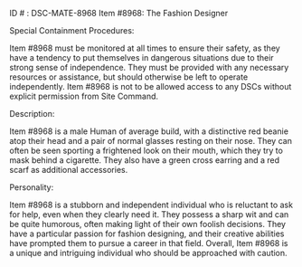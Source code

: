 ID # : DSC-MATE-8968
Item #8968: The Fashion Designer

Special Containment Procedures:

Item #8968 must be monitored at all times to ensure their safety, as they have a tendency to put themselves in dangerous situations due to their strong sense of independence. They must be provided with any necessary resources or assistance, but should otherwise be left to operate independently. Item #8968 is not to be allowed access to any DSCs without explicit permission from Site Command.

Description:

Item #8968 is a male Human of average build, with a distinctive red beanie atop their head and a pair of normal glasses resting on their nose. They can often be seen sporting a frightened look on their mouth, which they try to mask behind a cigarette. They also have a green cross earring and a red scarf as additional accessories.

Personality:

Item #8968 is a stubborn and independent individual who is reluctant to ask for help, even when they clearly need it. They possess a sharp wit and can be quite humorous, often making light of their own foolish decisions. They have a particular passion for fashion designing, and their creative abilities have prompted them to pursue a career in that field. Overall, Item #8968 is a unique and intriguing individual who should be approached with caution.